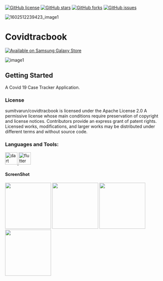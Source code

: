 
[![GitHub license](https://img.shields.io/github/license/sumitvarun/covidtracbook?color=%23AD1457)](https://github.com/sumitvarun/covidtracbook/blob/master/LICENSE)
[![GitHub stars](https://img.shields.io/github/stars/sumitvarun/covidtracbook?color=%23E65100)](https://github.com/sumitvarun/covidtracbook/stargazers)
[![GitHub forks](https://img.shields.io/github/forks/sumitvarun/covidtracbook?color=%231B5E20)](https://github.com/sumitvarun/covidtracbook/network)
[![GitHub issues](https://img.shields.io/github/issues/sumitvarun/covidtracbook?color=%234A148C)](https://github.com/sumitvarun/covidtracbook/issues)

![1602512239423_image1](https://user-images.githubusercontent.com/52107131/97367400-04a2b100-18cf-11eb-8d05-1fd1c566e45e.jpeg)


# Covidtracbook


<a href="https://galaxy.store/Co123vid"><img src="https://img.samsungapps.com/seller/images/badges/galaxyStore/png_big/GalaxyStore_English.png?ver=1599637432000" alt="Available on Samsung Galaxy Store" style="max-width: 100%; height: auto;"></a>




![image1](https://user-images.githubusercontent.com/52107131/95674550-9cfe1d80-0bce-11eb-936b-9237421f7dd1.jpeg)






## Getting Started

A Covid 19 Case Tracker Application.
### License

sumitvarun/covidtracbook is licensed under the
Apache License 2.0
A permissive license whose main conditions require preservation of copyright and license notices. Contributors provide an express grant of patent rights. Licensed works, modifications, and larger works may be distributed under different terms and without source code.

<h3 align="left">Languages and Tools:</h3>
<p align="left"> <a href="https://dart.dev" target="_blank"> <img src="https://www.vectorlogo.zone/logos/dartlang/dartlang-icon.svg" alt="dart" width="40" height="40"/> </a> <a href="https://flutter.dev" target="_blank"> <img src="https://www.vectorlogo.zone/logos/flutterio/flutterio-icon.svg" alt="flutter" width="40" height="40"/> </a> </p>


#### ScreenShot

<img src = "https://user-images.githubusercontent.com/52107131/95673168-0cbadb00-0bc4-11eb-87db-56dde49051ab.png" height= 150px>
<img src = "https://user-images.githubusercontent.com/52107131/95673169-0fb5cb80-0bc4-11eb-922b-d434c721879b.png" height= 150px>
<img src = "https://user-images.githubusercontent.com/52107131/95673170-12b0bc00-0bc4-11eb-91a3-b411843a407f.png" height= 150px>
<img src = "https://user-images.githubusercontent.com/52107131/95673174-15131600-0bc4-11eb-90bc-f5287cf165c4.png" height= 150px>


